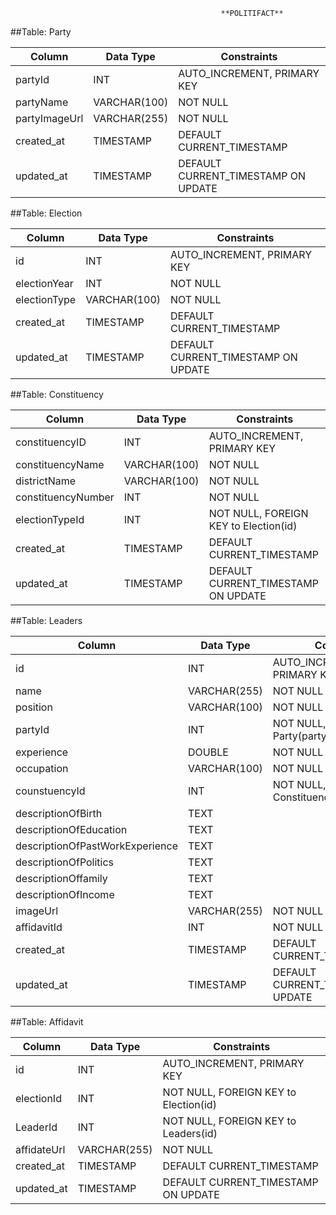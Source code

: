                                                    **POLITIFACT**

##Table: Party


| Column         | Data Type     | Constraints                                |
|----------------|---------------|--------------------------------------------|
| partyId        | INT           | AUTO_INCREMENT, PRIMARY KEY                |
| partyName      | VARCHAR(100)  | NOT NULL                                   |
| partyImageUrl  | VARCHAR(255)  | NOT NULL                                   |
| created_at     | TIMESTAMP     | DEFAULT CURRENT_TIMESTAMP                  |
| updated_at     | TIMESTAMP     | DEFAULT CURRENT_TIMESTAMP ON UPDATE        |



##Table: Election

| Column         | Data Type     | Constraints                                |
|----------------|---------------|--------------------------------------------|
| id             | INT           | AUTO_INCREMENT, PRIMARY KEY                |
| electionYear   | INT           | NOT NULL                                   |
| electionType   | VARCHAR(100)  | NOT NULL                                   |
| created_at     | TIMESTAMP     | DEFAULT CURRENT_TIMESTAMP                 |
| updated_at     | TIMESTAMP     | DEFAULT CURRENT_TIMESTAMP ON UPDATE       |



##Table: Constituency


| Column             | Data Type     | Constraints                                    |
|--------------------|---------------|------------------------------------------------|
| constituencyID     | INT           | AUTO_INCREMENT, PRIMARY KEY                    |
| constituencyName   | VARCHAR(100)  | NOT NULL                                       |
| districtName       | VARCHAR(100)  | NOT NULL                                       |
| constituencyNumber | INT           | NOT NULL                                       |
| electionTypeId     | INT           | NOT NULL, FOREIGN KEY to Election(id)          |
| created_at         | TIMESTAMP     | DEFAULT CURRENT_TIMESTAMP                     |
| updated_at         | TIMESTAMP     | DEFAULT CURRENT_TIMESTAMP ON UPDATE           |

##Table: Leaders

| Column                  | Data Type     | Constraints                                        |
|-------------------------|---------------|----------------------------------------------------|
| id                      | INT           | AUTO_INCREMENT, PRIMARY KEY                        |
| name                    | VARCHAR(255)  | NOT NULL                                           |
| position                | VARCHAR(100)  | NOT NULL                                           |
| partyId                 | INT           | NOT NULL, FOREIGN KEY to Party(partyId)            |
| experience              | DOUBLE        | NOT NULL                                           |
| occupation              | VARCHAR(100)  | NOT NULL                                           |
| counstuencyId           | INT           | NOT NULL, FOREIGN KEY to Constituency(constituencyID) |
| descriptionOfBirth      | TEXT          |                                                    |
| descriptionOfEducation  | TEXT          |                                                    |
| descriptionOfPastWorkExperience | TEXT  |                                                    |
| descriptionOfPolitics   | TEXT          |                                                    |
| descriptionOffamily     | TEXT          |                                                    |
| descriptionOfIncome     | TEXT          |                                                    |
| imageUrl                | VARCHAR(255)  | NOT NULL                                           |
| affidavitId             | INT           | NOT NULL                                           |
| created_at              | TIMESTAMP     | DEFAULT CURRENT_TIMESTAMP                          |
| updated_at              | TIMESTAMP     | DEFAULT CURRENT_TIMESTAMP ON UPDATE                |


##Table: Affidavit

| Column       | Data Type     | Constraints                                  |
|--------------|---------------|----------------------------------------------|
| id           | INT           | AUTO_INCREMENT, PRIMARY KEY                  |
| electionId   | INT           | NOT NULL, FOREIGN KEY to Election(id)        |
| LeaderId     | INT           | NOT NULL, FOREIGN KEY to Leaders(id)         |
| affidateUrl  | VARCHAR(255)  | NOT NULL                                     |
| created_at   | TIMESTAMP     | DEFAULT CURRENT_TIMESTAMP                    |
| updated_at   | TIMESTAMP     | DEFAULT CURRENT_TIMESTAMP ON UPDATE          |
